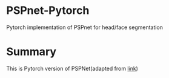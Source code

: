 # PSPnet-Pytorch
Pytorch implementation of PSPnet for head/face segmentation

# Summary
This is Pytorch version of PSPNet(adapted from [link](https://github.com/Lextal/pspnet-pytorch))

